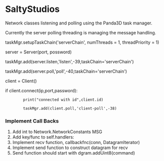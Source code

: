 ﻿# SaltyStudios

Network classes listening and polling using the Panda3D task manager.

Currently the server polling threading is managing the message handling.


taskMgr.setupTaskChain('serverChain', numThreads = 1, threadPriority = 1)

server = Server(port, possword)

taskMgr.add(server.listen,'listen',-39,taskChain='serverChain')

taskMgr.add(server.poll,'poll',-40,taskChain='serverChain')

client = Client()

if client.connect(ip,port,password):    

            print("connected with id",client.id)
            
            taskMgr.add(client.poll,'client-poll',-38)
            
  

### Implement Call Backs


1.  Add int to Network.NetworkConstants MSG 
2.  Add key/func to self.handlers: 
3.  Implement recv function, callbackfnc(conn, DatagramIterator)
4.  Implement send function to construct datagram for recv
5.  Send function should start with dgram.addUint8(command)


  
